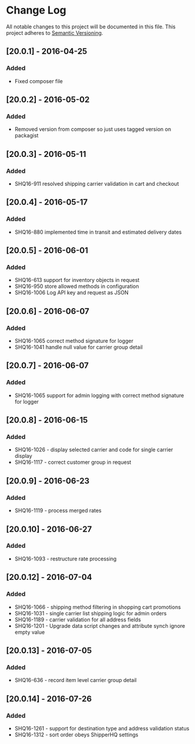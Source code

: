 # Change Log
All notable changes to this project will be documented in this file.
This project adheres to [Semantic Versioning](http://semver.org/).

## [20.0.1] - 2016-04-25
### Added
- Fixed composer file

## [20.0.2] - 2016-05-02
### Added
- Removed version from composer so just uses tagged version on packagist

## [20.0.3] - 2016-05-11
### Added
- SHQ16-911 resolved shipping carrier validation in cart and checkout

## [20.0.4] - 2016-05-17
### Added
- SHQ16-880 implemented time in transit and estimated delivery dates

## [20.0.5] - 2016-06-01
### Added
- SHQ16-613 support for inventory objects in request
- SHQ16-950 store allowed methods in configuration
- SHQ16-1006 Log API key and request as JSON

## [20.0.6] - 2016-06-07
### Added
- SHQ16-1065 correct method signature for logger
- SHQ16-1041 handle null value for carrier group detail

## [20.0.7] - 2016-06-07
### Added
- SHQ16-1065 support for admin logging with correct method signature for logger

## [20.0.8] - 2016-06-15
### Added
- SHQ16-1026 - display selected carrier and code for single carrier display
- SHQ16-1117 - correct customer group in request

## [20.0.9] - 2016-06-23
### Added
- SHQ16-1119 - process merged rates

## [20.0.10] - 2016-06-27
### Added
- SHQ16-1093 - restructure rate processing

## [20.0.12] - 2016-07-04
### Added
- SHQ16-1066 - shipping method filtering in shopping cart promotions
- SHQ16-1031 - single carrier list shipping logic for admin orders
- SHQ16-1189 - carrier validation for all address fields
- SHQ16-1201 - Upgrade data script changes and attribute synch ignore empty value

## [20.0.13] - 2016-07-05
### Added
- SHQ16-636 - record item level carrier group detail

## [20.0.14] - 2016-07-26
### Added
- SHQ16-1261 - support for destination type and address validation status
- SHQ16-1312 - sort order obeys ShipperHQ settings